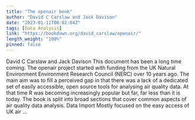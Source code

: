 ```yaml
---
title: "The openair book"
author: "David C Carslaw and Jack Davison"
date: "2023-01-11T08:02:04Z"
tags: [Data Analysis]
link: "https://bookdown.org/david_carslaw/openair/"
length_weight: "100%"
pinned: false
---
```


David C Carslaw and Jack Davison This document has been a long time coming. The openair project started with funding from the UK Natural Environment Environment Research Council (NERC) over 10 years ago. The main aim was to fill a perceived gap in that there was a lack of a dedicated set of easily accessible, open source tools for analysing air quality data. At that time R was becoming increasingly popular but far, far less than it is today. The book is split into broad sections that cover common aspects of air quality data analysis. Data Import Mostly focused on the easy access of UK air ...
